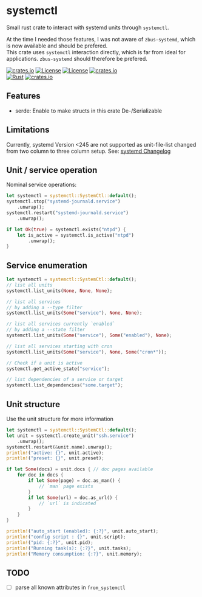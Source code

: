 # systemctl

Small rust crate to interact with systemd units through `systemctl`.

At the time I needed those features, I was not aware of `zbus-systemd`, which is now available and should be prefered.  
This crate uses `systemctl` interaction directly, which is far from ideal for applications.
`zbus-systemd` should therefore be prefered.

[![crates.io](https://img.shields.io/crates/v/systemctl.svg)](https://crates.io/crates/systemctl)
[![License](https://img.shields.io/badge/license-Apache%202.0-blue?style=flat-square)](https://github.com/gwbres/systemctl/blob/main/LICENSE-APACHE)
[![License](https://img.shields.io/badge/license-MIT-blue?style=flat-square)](https://github.com/gwbres/systemctl/blob/main/LICENSE-MIT)
[![crates.io](https://img.shields.io/crates/d/systemctl.svg)](https://crates.io/crates/systemctl)  
[![Rust](https://github.com/gwbres/systemctl/actions/workflows/rust.yml/badge.svg?branch=main)](https://github.com/gwbres/systemctl/actions/workflows/rust.yml)
[![crates.io](https://docs.rs/systemctl/badge.svg)](https://docs.rs/systemctl/badge.svg)

## Features

* serde: Enable to make structs in this crate De-/Serializable

## Limitations

Currently, systemd Version <245 are not supported as unit-file-list changed from two column to three column setup. See: [systemd Changelog](https://github.com/systemd/systemd/blob/16bfb12c8f815a468021b6e20871061d20b50f57/NEWS#L6073)

## Unit / service operation

Nominal service operations:

```rust
let systemctl = systemctl::SystemCtl::default();
systemctl.stop("systemd-journald.service")
    .unwrap();
systemctl.restart("systemd-journald.service")
    .unwrap();

if let Ok(true) = systemctl.exists("ntpd") {
    let is_active = systemctl.is_active("ntpd")
        .unwrap();
}
```

## Service enumeration

```rust
let systemctl = systemctl::SystemCtl::default();
// list all units
systemctl.list_units(None, None, None);

// list all services 
// by adding a --type filter
systemctl.list_units(Some("service"), None, None);

// list all services currently `enabled` 
// by adding a --state filter
systemctl.list_units(Some("service"), Some("enabled"), None);

// list all services starting with cron
systemctl.list_units(Some("service"), None, Some("cron*"));

// Check if a unit is active
systemctl.get_active_state("service");

// list dependencies of a service or target
systemctl.list_dependencies("some.target");
```

## Unit structure

Use the unit structure for more information

```rust
let systemctl = systemctl::SystemCtl::default();
let unit = systemctl.create_unit("ssh.service")
    .unwrap();
systemctl.restart(&unit.name).unwrap();
println!("active: {}", unit.active);
println!("preset: {}", unit.preset);

if let Some(docs) = unit.docs { // doc pages available
    for doc in docs {
        if let Some(page) = doc.as_man() {
            // `man` page exists 
        }
        if let Some(url) = doc.as_url() {
            // `url` is indicated
        }
    }
}

println!("auto_start (enabled): {:?}", unit.auto_start);
println!("config script : {}", unit.script);
println!("pid: {:?}", unit.pid);
println!("Running task(s): {:?}", unit.tasks);
println!("Memory consumption: {:?}", unit.memory);
```

## TODO

* [ ] parse all known attributes in `from_systemctl`
